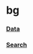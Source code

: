 # bg

### [Data](https://github.com/TwitterArchives/bg/tree/main/data)
### [Search](https://github.dev/TwitterArchives/)

